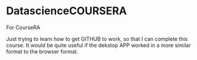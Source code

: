 # DatascienceCOURSERA
For CourseRA

Just trying to learn how to get GITHUB to work, so that I can complete this course.
It would be quite useful if the dekstop APP worked in a more similar format to the browser format.
